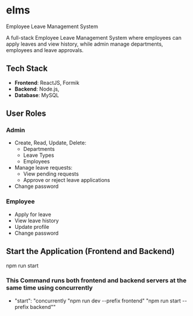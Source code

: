 # elms
Employee Leave Management System

A full-stack Employee Leave Management System where employees can apply leaves and view history, while admin manage departments, employees and leave approvals.

## Tech Stack

- **Frontend**: ReactJS, Formik
- **Backend**: Node.js,
- **Database**: MySQL

## User Roles

### Admin

- Create, Read, Update, Delete:
     - Departments
     - Leave Types
     - Employees
- Manage leave requests:
     - View pending requests
     - Approve or reject leave applications
- Change password

### Employee
      
- Apply for leave
- View leave history
- Update profile
- Change password

## Start the Application (Frontend and Backend)
  npm run start

### This Command runs both frontend and backend servers at the same time using concurrently
- "start": "concurrently \"npm run dev --prefix frontend\" \"npm run start --prefix backend\""
